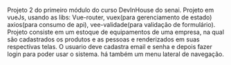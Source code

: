 Projeto 2 do primeiro módulo do curso DevInHouse do senai.
Projeto em vueJs, usando as libs:
Vue-router, vuex(para gerenciamento de estado) axios(para consumo de api), vee-validade(para validação de formulário).
Projeto consiste em um estoque de equipamentos de uma empresa, na qual são cadastrados os produtos e as pessoas e renderizados em suas respectivas telas.
O usuario deve cadastra email e senha e depois fazer login para poder usar o sistema.
há também um menu lateral de navegação.

